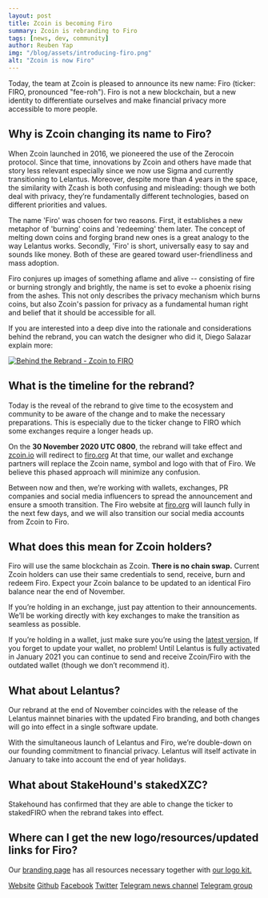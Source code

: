 ```yaml
---
layout: post
title: Zcoin is becoming Firo
summary: Zcoin is rebranding to Firo
tags: [news, dev, community]
author: Reuben Yap
img: "/blog/assets/introducing-firo.png"
alt: "Zcoin is now Firo"
---
```

Today, the team at Zcoin is pleased to announce its new name: Firo (ticker: FIRO, pronounced "fee-roh"). Firo is not a new blockchain, but a new identity to differentiate ourselves and make financial privacy more accessible to more people.

## Why is Zcoin changing its name to Firo?

When Zcoin launched in 2016, we pioneered the use of the Zerocoin protocol. Since that time, innovations by Zcoin and others have made that story less relevant especially since we now use Sigma and currently transitioning to Lelantus. Moreover, despite more than 4 years in the space, the similarity with Zcash is both confusing and misleading: though we both deal with privacy, they’re fundamentally different technologies, based on different priorities and values. 

The name 'Firo' was chosen for two reasons. First, it establishes a new metaphor of 'burning' coins and 'redeeming' them later. The concept of melting down coins and forging brand new ones is a great analogy to the way Lelantus works. Secondly, 'Firo' is short, universally easy to say and sounds like money. Both of these are geared toward user-friendliness and mass adoption. 

Firo conjures up images of something aflame and alive -- consisting of fire or burning strongly and brightly, the name is set to evoke a phoenix rising from the ashes. This not only describes the privacy mechanism which burns coins, but also Zcoin's passion for privacy as a fundamental human right and belief that it should be accessible for all.

If you are interested into a deep dive into the rationale and considerations behind the rebrand, you can watch the designer who did it, Diego Salazar explain more:

[![Behind the Rebrand - Zcoin to FIRO](https://img.youtube.com/vi/W433zQ61YEM/maxresdefault.jpg)](https://youtu.be/W433zQ61YEM)

## What is the timeline for the rebrand?

Today is the reveal of the rebrand to give time to the ecosystem and community to be aware of the change and to make the necessary preparations. This is especially due to the ticker change to FIRO which some exchanges require a longer heads up. 

On the **30 November 2020 UTC 0800**, the rebrand will take effect and [zcoin.io](https://zcoin.io) will redirect to [firo.org](https://firo.org) At that time, our wallet and exchange partners will replace the Zcoin name, symbol and logo with that of Firo. We believe this phased approach will minimize any confusion. 

Between now and then, we’re working with wallets, exchanges, PR companies and social media influencers to spread the announcement and ensure a smooth transition. The Firo website at [firo.org](https://firo.org) will launch fully in the next few days, and we will also transition our social media accounts from Zcoin to Firo.

## What does this mean for Zcoin holders?

Firo will use the same blockchain as Zcoin. **There is no chain swap.** Current Zcoin holders can use their same credentials to send, receive, burn and redeem Firo. Expect your Zcoin balance to be updated to an identical Firo balance near the end of November. 

If you’re holding in an exchange, just pay attention to their announcements. We’ll be working directly with key exchanges to make the transition as seamless as possible. 

If you’re holding in a wallet, just make sure you’re using the [latest version.](https://firo.org/get-firo/download/) If you forget to update your wallet, no problem! Until Lelantus is fully activated in January 2021 you can continue to send and receive Zcoin/Firo with the outdated wallet (though we don’t recommend it).

## What about Lelantus?

Our rebrand at the end of November coincides with the release of the Lelantus mainnet binaries with the updated Firo branding, and both changes will go into effect in a single software update. 

With the simultaneous launch of Lelantus and Firo, we’re double-down on our founding commitment to financial privacy. Lelantus will itself activate in January to take into account the end of year holidays.

## What about StakeHound's stakedXZC?

Stakehound has confirmed that they are able to change the ticker to stakedFIRO when the rebrand takes into effect.

## Where can I get the new logo/resources/updated links for Firo?

Our [branding page](https://firo.org/branding/) has all resources necessary together with [our logo kit.](https://firo.org/branding/firo-logo-files.zip)

[Website](https://firo.org/)
[Github](https://github.com/firoorg/firo)
[Facebook](https://www.facebook.com/firoorg)
[Twitter](https://twitter.com/firoorg/)
[Telegram news channel](https://t.me/fironews)
[Telegram group](https://t.me/firoproject)
